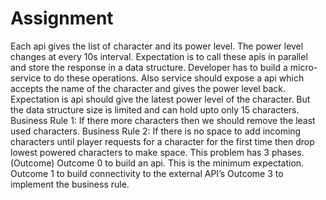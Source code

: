 # Assignment
Each api gives the list of character and its power level. The power level changes at every 10s interval. Expectation is to call these apis in parallel and store the response in a data structure. Developer has to build a micro-service to do these operations. Also service should expose a api which accepts the name of the character and gives the power level back. Expectation is api should give the latest power level of the character. But the data structure size is limited and can hold upto only 15 characters. Business Rule 1: If there more characters then we should remove the least used characters. Business Rule 2: If there is no space to add incoming characters until player requests for a character for the first time then drop lowest powered characters to make space.  This problem has 3 phases. (Outcome) Outcome 0 to build an api. This is the minimum expectation. Outcome 1 to build connectivity to the external API’s Outcome 3 to implement the business rule.
